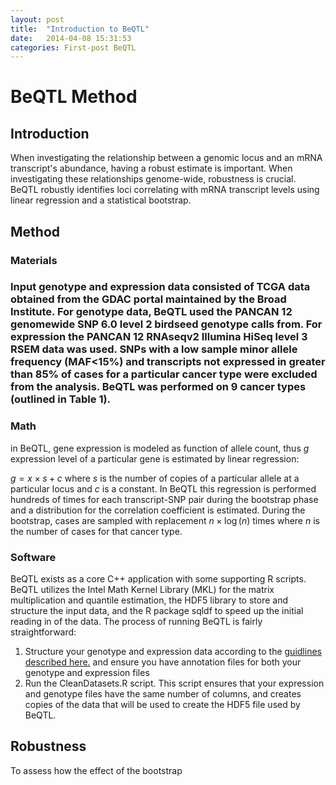 ```yaml
---
layout: post
title:  "Introduction to BeQTL"
date:   2014-04-08 15:31:53
categories: First-post BeQTL 
---
```



BeQTL Method
========================================================

Introduction
------------------
When investigating the relationship between a genomic locus and an mRNA transcript's abundance, having a robust estimate is important.  When investigating these relationships genome-wide, robustness is crucial.  BeQTL robustly identifies loci correlating with mRNA transcript levels using linear regression and a statistical bootstrap. 

Method
-----------------
<h3>Materials<h3>

Input genotype and expression data consisted of TCGA data obtained from the GDAC portal maintained by the Broad Institute.  For genotype data, BeQTL used the PANCAN 12 genomewide SNP 6.0 level 2 birdseed genotype calls from.  For expression  the PANCAN 12 RNAseqv2 Illumina HiSeq level 3 RSEM data was used.   SNPs with a low sample minor allele frequency (MAF<15%) and transcripts not expressed in greater than 85% of cases for a particular cancer type were excluded from the analysis. BeQTL was performed on 9 cancer types (outlined in Table 1).
<h3>Math</h3>

in BeQTL, gene expression is modeled as function of allele count, thus $g$ expression level of a particular gene is estimated by linear regression:

$g=x \times s + c$ where $s$ is the number of copies of a particular allele at a particular locus and $c$ is a constant. In BeQTL this regression is performed hundreds of times for each transcript-SNP pair during the bootstrap phase and a distribution for the correlation coefficient is estimated.  During the bootstrap, cases are sampled with replacement $n\times \log (n)$ times where $n$ is the number of cases for that cancer type.




<h3>Software </h3>

BeQTL exists as a core C++ application with some supporting R scripts.  BeQTL utilizes the Intel Math Kernel Library (MKL) for the matrix multiplication and quantile estimation, the HDF5 library to store and structure the input data, and the R package sqldf to speed up the initial reading in of the data.  The process of running BeQTL is fairly straightforward:

1. Structure your genotype and expression data according to the [guidlines described here.](http://Beqtl.org/format.html "Format") and ensure you have annotation files for both your genotype and expression files
2. Run the CleanDatasets.R script.  This script ensures that your expression and genotype files have the same number of columns, and creates copies of the data that will be used to create the HDF5 file used by BeQTL.  

<h2>Robustness</h2>
To assess how the effect of the bootstrap